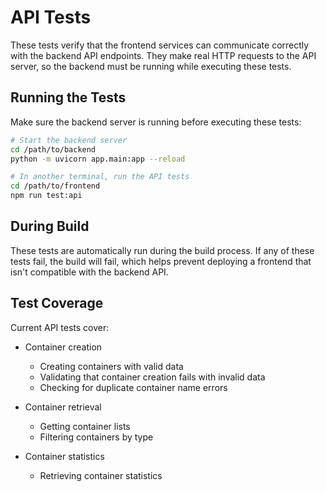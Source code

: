 # API Tests

These tests verify that the frontend services can communicate correctly with the backend API endpoints. They make real HTTP requests to the API server, so the backend must be running while executing these tests.

## Running the Tests

Make sure the backend server is running before executing these tests:

```bash
# Start the backend server
cd /path/to/backend
python -m uvicorn app.main:app --reload

# In another terminal, run the API tests
cd /path/to/frontend
npm run test:api
```

## During Build

These tests are automatically run during the build process. If any of these tests fail, the build will fail, which helps prevent deploying a frontend that isn't compatible with the backend API.

## Test Coverage

Current API tests cover:

- Container creation
  - Creating containers with valid data
  - Validating that container creation fails with invalid data
  - Checking for duplicate container name errors

- Container retrieval
  - Getting container lists
  - Filtering containers by type

- Container statistics
  - Retrieving container statistics